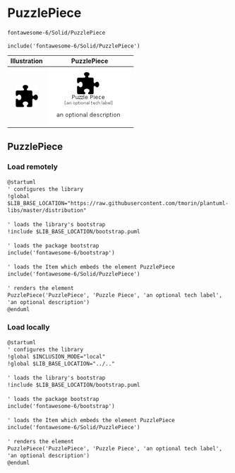 # PuzzlePiece


```text
fontawesome-6/Solid/PuzzlePiece
```

```text
include('fontawesome-6/Solid/PuzzlePiece')
```



| Illustration | PuzzlePiece |
| :---: | :---: |
| ![illustration for Illustration](../../fontawesome-6/Solid/PuzzlePiece.png) | ![illustration for PuzzlePiece](../../fontawesome-6/Solid/PuzzlePiece.Local.png) |




## PuzzlePiece

### Load remotely
```plantuml
@startuml
' configures the library
!global $LIB_BASE_LOCATION="https://raw.githubusercontent.com/tmorin/plantuml-libs/master/distribution"

' loads the library's bootstrap
!include $LIB_BASE_LOCATION/bootstrap.puml

' loads the package bootstrap
include('fontawesome-6/bootstrap')

' loads the Item which embeds the element PuzzlePiece
include('fontawesome-6/Solid/PuzzlePiece')

' renders the element
PuzzlePiece('PuzzlePiece', 'Puzzle Piece', 'an optional tech label', 'an optional description')
@enduml
```

### Load locally
```plantuml
@startuml
' configures the library
!global $INCLUSION_MODE="local"
!global $LIB_BASE_LOCATION="../.."

' loads the library's bootstrap
!include $LIB_BASE_LOCATION/bootstrap.puml

' loads the package bootstrap
include('fontawesome-6/bootstrap')

' loads the Item which embeds the element PuzzlePiece
include('fontawesome-6/Solid/PuzzlePiece')

' renders the element
PuzzlePiece('PuzzlePiece', 'Puzzle Piece', 'an optional tech label', 'an optional description')
@enduml
```

